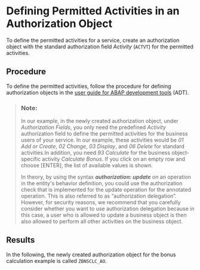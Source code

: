 <!-- loio2d758f7acc064e3c90a0b3a4fa907874 -->

# Defining Permitted Activities in an Authorization Object

To define the permitted activities for a service, create an authorization object with the standard authorization field *Activity* \(`ACTVT`\) for the permitted activities.



## Procedure

To define the permitted activities, follow the procedure for defining authorization objects in the [user guide for ABAP development tools](https://help.sap.com/docs/abap-cloud/abap-development-tools-user-guide) \(ADT\).

 > ### Note:  
> In our example, in the newly created authorization object, under *Authorization Fields*, you only need the predefined *Activity* authorization field to define the permitted activities for the business users of your service. In our example, these activities would be *01 Add or Create*, *02 Change*, *03 Display*, and *06 Delete* for standard activities.In addition, you need *93 Calculate* for the business object-specific activity *Calculate Bonus*. If you click on an empty row and choose [ENTER\], the list of available values is shown.
> 
> In theory, by using the syntax ***authorization: update*** on an operation in the entity's behavior definition, you could use the authorization check that is implemented for the update operation for the annotated operation. This is also referred to as “authorization delegation”. However, for security reasons, we recommend that you carefully consider whether you want to use authorization delegation because in this case, a user who is allowed to update a business object is then also allowed to perform all other activities on the business object.

 

<a name="loio2d758f7acc064e3c90a0b3a4fa907874__result_ask_l2j_vlb"/>

## Results

In the following, the newly created authorization object for the bonus calculation example is called `ZBNSCLC_AO`.

